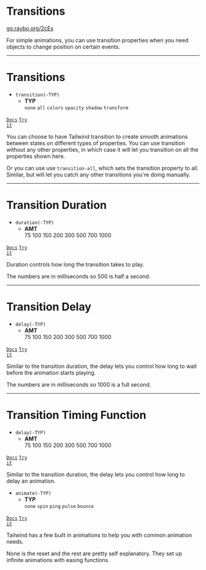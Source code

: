 <!-- .slide: data-state="layout-title" class="bg-dark"-->

# Transitions

<div class="slide-link"><a href="https://go.raybo.org/2cEs"><i class="fab fa-slideshare"></i> go.raybo.org/2cEs</a></div>

> >

For simple animations, you can use transition properties when you need objects to change position on certain events.

---

# Transitions


- `transition(-TYP)`
  - **TYP**<br>
  `none` `all` `colors` `opacity` `shadow` `transform`

<a href="https://tailwindcss.com/docs/transition-property" target="_blank"><code class="code-exciting">Docs</code></a> <a href="https://codepen.io/planetoftheweb/pen/YzGQrqq?editors=1000" target="_blank"><code class="code-royal">Try it</code></a>

> >

You can choose to have Tailwind transition to create smooth animations between states on different types of properties. You can use transition without any other properties, in which case it will let you transition on all the properties shown here.

Or you can use use `transition-all`, which sets the transition property to all. Similar, but will let you catch any other transitions you're doing manually.


---

# Transition Duration

- `duration(-TYP)`
  - **AMT**<br>
  75 100 150 200 300 500 700 1000

<a href="https://tailwindcss.com/docs/transition-duration" target="_blank"><code class="code-exciting">Docs</code></a> <a href="https://codepen.io/planetoftheweb/pen/zYKzEaY?editors=1000" target="_blank"><code class="code-royal">Try it</code></a>

> >

Duration controls how long the transition takes to play. 

The numbers are in milliseconds so 500 is half a second.

---

# Transition Delay

- `delay(-TYP)`
  - **AMT**<br>
  75 100 150 200 300 500 700 1000

<a href="https://tailwindcss.com/docs/transition-delay" target="_blank"><code class="code-exciting">Docs</code></a> <a href="https://codepen.io/planetoftheweb/pen/qBajVxV?editors=1000" target="_blank"><code class="code-royal">Try it</code></a>

> >

Similar to the transition duration, the delay lets you control how long to wait before the animation starts playing.

The numbers are in milliseconds so 1000 is a full second.

---

# Transition Timing Function

- `delay(-TYP)`
  - **AMT**<br>
  75 100 150 200 300 500 700 1000

<a href="https://tailwindcss.com/docs/transition-timing-function" target="_blank"><code class="code-exciting">Docs</code></a> <a href="https://codepen.io/planetoftheweb/pen/ZEpyaPe?editors=1000" target="_blank"><code class="code-royal">Try it</code></a>

> >

Similar to the transition duration, the delay lets you control how long to delay an animation.



- `animate(-TYP)`
  - **TYP**<br>
  `none` `spin` `ping` `pulse` `bounce`

<a href="https://tailwindcss.com/docs/animation" target="_blank"><code class="code-exciting">Docs</code></a> <a href="https://codepen.io/planetoftheweb/pen/ExgXvmp" target="_blank"><code class="code-royal">Try it</code></a>

> >

Tailwind has a few built in animations to help you with common animation needs.

None is the reset and the rest are pretty self explanatory. They set up infinite animations with easing functions. 